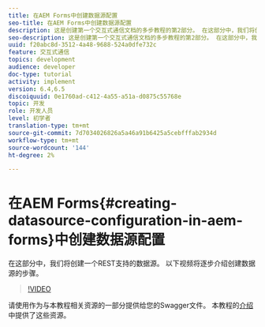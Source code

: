 ```yaml
---
title: 在AEM Forms中创建数据源配置
seo-title: 在AEM Forms中创建数据源配置
description: 这是创建第一个交互式通信文档的多步教程的第2部分。 在这部分中，我们将创建一个REST支持的数据源。  以下视频将逐步介绍创建数据源的步骤。
seo-description: 这是创建第一个交互式通信文档的多步教程的第2部分。 在这部分中，我们将创建一个REST支持的数据源。  以下视频将逐步介绍创建数据源的步骤。
uuid: f20abc8d-3512-4a48-9688-524a0dfe732c
feature: 交互式通信
topics: development
audience: developer
doc-type: tutorial
activity: implement
version: 6.4,6.5
discoiquuid: 0e1760ad-c412-4a55-a51a-d0875c55768e
topic: 开发
role: 开发人员
level: 初学者
translation-type: tm+mt
source-git-commit: 7d7034026826a5a46a91b6425a5cebfffab2934d
workflow-type: tm+mt
source-wordcount: '144'
ht-degree: 2%

---
```



# 在AEM Forms{#creating-datasource-configuration-in-aem-forms}中创建数据源配置

在这部分中，我们将创建一个REST支持的数据源。  以下视频将逐步介绍创建数据源的步骤。

>[!VIDEO](https://video.tv.adobe.com/v/22344/?quality=9&learn=on)

请使用作为与本教程相关资源的一部分提供给您的Swagger文件。 本教程的[介绍](introduction.md)中提供了这些资源。
